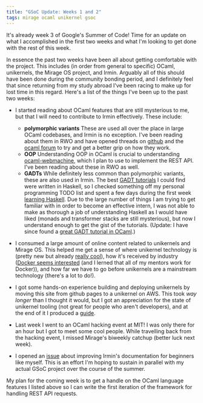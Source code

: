 ```yaml
---
title: "GSoC Update: Weeks 1 and 2"
tags: mirage ocaml unikernel gsoc
---
```


It's already week 3 of Google's Summer of Code! Time for an update on what I
accomplished in the first two weeks and what I'm looking to get done with the
rest of this week.
<!--more-->
In essence the past two weeks have been all about getting comfortable with the
project. This includes (in order from general to specific) OCaml, unikernels, the Mirage OS
project, and Irmin. Arguably all of this should have been done during the
community bonding period, and I definitely feel that since returning from my
study abroad I've been racing to make up for lost time in this regard.
Here's a list of the things I've been up to the past two weeks:

- I started reading about OCaml features that are still mysterious to me, but
  that I will need to contribute to Irmin effectively. These include:
  
    - **polymorphic variants** These are used all over the place in large OCaml
      codebases, and Irmin is no exception. I've been reading about them in RWO
      and have opened threads on
      [github](https://github.com/mirage/irmin/issues/415#issuecomment-304460556)
      and the
      [ocaml forum](https://discuss.ocaml.org/t/polymorphic-variants-and-module-signatures/302)
      to try and get a better grip on how they work.
    - **OOP** Understanding OOP in OCaml is crucial to
      understanding
      [ocaml-webmachine](https://github.com/inhabitedtype/ocaml-webmachine),
      which I plan to use to implement the
      REST API. I've been reading about these in RWO as well.
    - **GADTs** While definitely less common than polymorphic variants, these
      are also used in Irmin. The best
      [GADT tutorials](https://wiki.haskell.org/GADTs_for_dummies)
      I could find were written
      in Haskell, so I checked something off my personal programming TODO list
      and spent a few days during the first
      week [learning Haskell](http://learnyouahaskell.com/).
      Due to the large number of things I am trying to get familiar with in
      order to become an effective intern, I was not able to make as thorough a
      job of understanding Haskell as I would have liked (monads and transformer
      stacks are still mysterious), but now I understand enough to get the gist
      of the tutorials. (Update: I have since found a
      [great GADT tutorial in OCaml](http://mads-hartmann.com/ocaml/2015/01/05/gadt-ocaml.html).)

- I consumed a large amount of online content related to unikernels and Mirage OS. This helped
  me get a sense of where unikernel technology is (pretty new but already
  [really cool](https://mirage.io/blog/bitcoin-pinata-results)),
  how it's received by industry
  ([Docker seems interested](https://blog.docker.com/2016/01/unikernel/) (and I
  lerned that all of my mentors work for Docker)),
  and how far we have to go before unikernels are a mainstream technology
  (there's a lot to do!).
- I got some hands-on experience building and deploying unikernels by moving
  this site from github pages to a unikernel on AWS. This took _way longer_ than
  I thought it would, but I got an appreciation for the state of unikernel
  tooling (not great for people who aren't developers), and at the end of it I
  produced a [guide](https://davidudelson.com/blog/2017/06/13/aws-unikernel-guide/).
- Last week I went to an OCaml hacking event at MIT! I was only there for an
  hour but I got to meet some cool people. While travelling back from the
  hacking event, I missed Mirage's biweekly catchup (better luck next week).
- I opened an [issue](https://github.com/mirage/irmin/issues/451) about
  improving Irmin's documentation for beginners like myself. This is an effort I'm
  hoping to sustain in parallel with my actual GSoC project over the course of
  the summer.
      
My plan for the coming week is to get a handle on the OCaml language features I
listed above so I can write the first iteration of the framework for handling
REST API requests.
